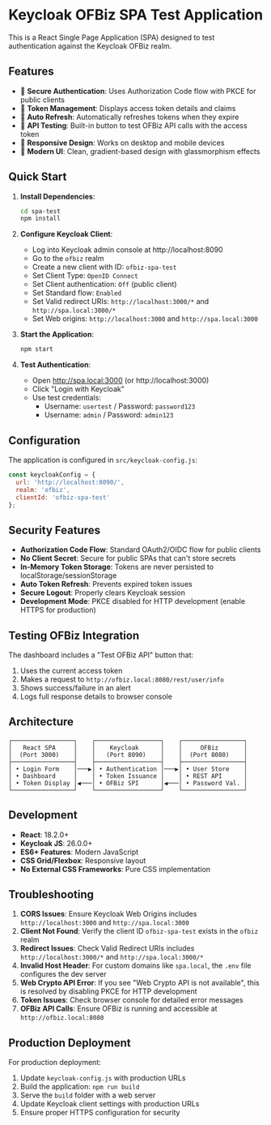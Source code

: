 # Keycloak OFBiz SPA Test Application

This is a React Single Page Application (SPA) designed to test authentication against the Keycloak OFBiz realm.

## Features

- 🔐 **Secure Authentication**: Uses Authorization Code flow with PKCE for public clients
- 🎫 **Token Management**: Displays access token details and claims
- 🔄 **Auto Refresh**: Automatically refreshes tokens when they expire
- 🧪 **API Testing**: Built-in button to test OFBiz API calls with the access token
- 📱 **Responsive Design**: Works on desktop and mobile devices
- 🎨 **Modern UI**: Clean, gradient-based design with glassmorphism effects

## Quick Start

1. **Install Dependencies**:
   ```bash
   cd spa-test
   npm install
   ```

2. **Configure Keycloak Client**:
   - Log into Keycloak admin console at http://localhost:8090
   - Go to the `ofbiz` realm
   - Create a new client with ID: `ofbiz-spa-test`
   - Set Client Type: `OpenID Connect`
   - Set Client authentication: `Off` (public client)
   - Set Standard flow: `Enabled`
   - Set Valid redirect URIs: `http://localhost:3000/*` and `http://spa.local:3000/*`
   - Set Web origins: `http://localhost:3000` and `http://spa.local:3000`

3. **Start the Application**:
   ```bash
   npm start
   ```

4. **Test Authentication**:
   - Open http://spa.local:3000 (or http://localhost:3000)
   - Click "Login with Keycloak"
   - Use test credentials:
     - Username: `usertest` / Password: `password123`
     - Username: `admin` / Password: `admin123`

## Configuration

The application is configured in `src/keycloak-config.js`:

```javascript
const keycloakConfig = {
  url: 'http://localhost:8090/',
  realm: 'ofbiz',
  clientId: 'ofbiz-spa-test'
};
```

## Security Features

- **Authorization Code Flow**: Standard OAuth2/OIDC flow for public clients
- **No Client Secret**: Secure for public SPAs that can't store secrets
- **In-Memory Token Storage**: Tokens are never persisted to localStorage/sessionStorage
- **Auto Token Refresh**: Prevents expired token issues
- **Secure Logout**: Properly clears Keycloak session
- **Development Mode**: PKCE disabled for HTTP development (enable HTTPS for production)

## Testing OFBiz Integration

The dashboard includes a "Test OFBiz API" button that:
1. Uses the current access token
2. Makes a request to `http://ofbiz.local:8080/rest/user/info`
3. Shows success/failure in an alert
4. Logs full response details to browser console

## Architecture

```
┌─────────────────┐    ┌──────────────────┐    ┌─────────────────┐
│   React SPA     │    │    Keycloak      │    │     OFBiz       │
│  (Port 3000)    │    │   (Port 8090)    │    │  (Port 8080)    │
├─────────────────┤    ├──────────────────┤    ├─────────────────┤
│ • Login Form    │───▶│ • Authentication │───▶│ • User Store    │
│ • Dashboard     │    │ • Token Issuance │    │ • REST API      │
│ • Token Display │◀───│ • OFBiz SPI      │◀───│ • Password Val. │
└─────────────────┘    └──────────────────┘    └─────────────────┘
```

## Development

- **React**: 18.2.0+
- **Keycloak JS**: 26.0.0+
- **ES6+ Features**: Modern JavaScript
- **CSS Grid/Flexbox**: Responsive layout
- **No External CSS Frameworks**: Pure CSS implementation

## Troubleshooting

1. **CORS Issues**: Ensure Keycloak Web Origins includes `http://localhost:3000` and `http://spa.local:3000`
2. **Client Not Found**: Verify the client ID `ofbiz-spa-test` exists in the `ofbiz` realm
3. **Redirect Issues**: Check Valid Redirect URIs includes `http://localhost:3000/*` and `http://spa.local:3000/*`
5. **Invalid Host Header**: For custom domains like `spa.local`, the `.env` file configures the dev server
6. **Web Crypto API Error**: If you see "Web Crypto API is not available", this is resolved by disabling PKCE for HTTP development
7. **Token Issues**: Check browser console for detailed error messages
5. **OFBiz API Calls**: Ensure OFBiz is running and accessible at `http://ofbiz.local:8080`

## Production Deployment

For production deployment:

1. Update `keycloak-config.js` with production URLs
2. Build the application: `npm run build`
3. Serve the `build` folder with a web server
4. Update Keycloak client settings with production URLs
5. Ensure proper HTTPS configuration for security
